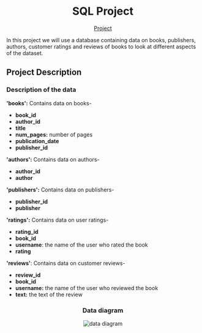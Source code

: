 <h1 align="center">SQL Project</h1>
<p align="center">
 <a href="https://nbviewer.org/github/KarenMitlin/Portfolio-Practicum-Projects/blob/8c6c256c7929b3188d480df89f26bda61a53d839/SQL%20Project/SQL.ipynb">Project</a><br>
</p>
In this project we will use a database containing data on books, publishers, authors, customer ratings and reviews of books to look at different aspects of the dataset.
<h2>Project Description</h2>
<h3>Description of the data</h3>
<b>'books':</b> Contains data on books-

- <b>book_id</b>
- <b>author_id
- title
- num_pages:</b> number of pages
- <b>publication_date
- publisher_id</b>

<b>'authors':</b> Contains data on authors-
- <b>author_id
- author</b>

<b>'publishers':</b> Contains data on publishers-
- <b>publisher_id
- publisher</b>

<b>'ratings':</b> Contains data on user ratings-
- <b>rating_id
- book_id
- username</b>: the name of the user who rated the book
- <b>rating</b>

<b>'reviews'</b>: Contains data on customer reviews-
- <b>review_id
- book_id
- username:</b> the name of the user who reviewed the book
- <b>text:</b> the text of the review

<h3 align="center">Data diagram</h3>
<p align="center">
<img src="https://pictures.s3.yandex.net/resources/Untitled_-_2020-07-02T142019.920_1593688954.png" alt="data diagram"></p>
